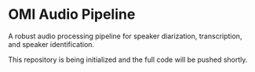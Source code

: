 # OMI Audio Pipeline

A robust audio processing pipeline for speaker diarization, transcription, and speaker identification.

This repository is being initialized and the full code will be pushed shortly.
